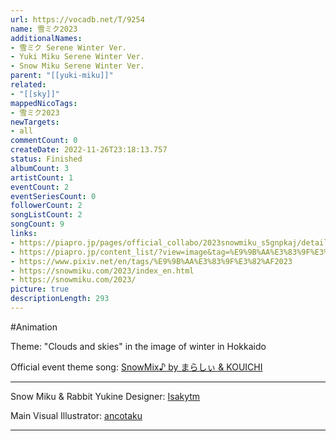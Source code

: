 ```yaml
---
url: https://vocadb.net/T/9254
name: 雪ミク2023
additionalNames: 
- 雪ミク Serene Winter Ver.
- Yuki Miku Serene Winter Ver.
- Snow Miku Serene Winter Ver.
parent: "[[yuki-miku]]"
related:
- "[[sky]]"
mappedNicoTags:
- 雪ミク2023
newTargets:
- all
commentCount: 0
createDate: 2022-11-26T23:18:13.757
status: Finished
albumCount: 3
artistCount: 1
eventCount: 2
eventSeriesCount: 0
followerCount: 2
songListCount: 2
songCount: 9
links: 
- https://piapro.jp/pages/official_collabo/2023snowmiku_s5gnpkaj/detail
- https://piapro.jp/content_list/?view=image&tag=%E9%9B%AA%E3%83%9F%E3%82%AF%EF%BC%92%EF%BC%90%EF%BC%92%EF%BC%93
- https://www.pixiv.net/en/tags/%E9%9B%AA%E3%83%9F%E3%82%AF2023
- https://snowmiku.com/2023/index_en.html
- https://snowmiku.com/2023/
picture: true
descriptionLength: 293
---
```


#Animation

Theme: "Clouds and skies" in the image of winter in Hokkaido

Official event theme song: [SnowMix♪ by まらしぃ & KOUICHI](https://vocadb.net/S/460669)

----

Snow Miku & Rabbit Yukine Designer: [Isakytm](https://piapro.jp/Isakytm)

Main Visual Illustrator: [ancotaku](https://vocadb.net/Ar/112974)

---

